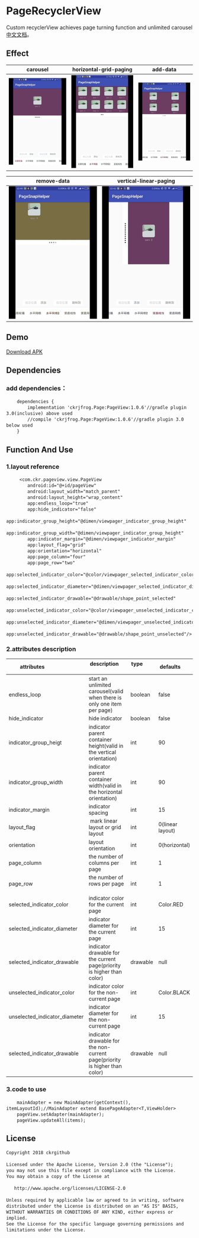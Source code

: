 # PageRecyclerView
Custom recyclerView achieves page turning function and unlimited carousel [中文文档](README-ZH.md)。

## Effect
| carousel     | horizontal-grid-paging    | add-data    |
| ------------ | ------------------------- | ----------- |
| ![](screenRecorder/Screenshot_1.gif) | ![](screenRecorder/Screenshot_2.gif) | ![](screenRecorder/Screenshot_3.gif)

| remove-data  | vertical-linear-paging |
| ------------ | ------------------------- |
| ![](screenRecorder/Screenshot_4.gif) | ![](screenRecorder/Screenshot_5.gif) |

## Demo
[Download APK](apk/app-debug.apk)

## Dependencies
### add dependencies：
```
	dependencies {
		implementation 'ckrjfrog.Page:PageView:1.0.6'//gradle plugin 3.0(inclusive) above used
		//compile 'ckrjfrog.Page:PageView:1.0.6'//gradle plugin 3.0 below used
	}
```

## Function And Use
### 1.layout reference
```
     <com.ckr.pageview.view.PageView
        android:id="@+id/pageView"
        android:layout_width="match_parent"
        android:layout_height="wrap_content"
        app:endless_loop="true"
        app:hide_indicator="false"
        app:indicator_group_height="@dimen/viewpager_indicator_group_height"
        app:indicator_group_width="@dimen/viewpager_indicator_group_height"
        app:indicator_margin="@dimen/viewpager_indicator_margin"
        app:layout_flag="grid"
        app:orientation="horizontal"
        app:page_column="four"
        app:page_row="two"
        app:selected_indicator_color="@color/viewpager_selected_indicator_color"
        app:selected_indicator_diameter="@dimen/viewpager_selected_indicator_diameter"
        app:selected_indicator_drawable="@drawable/shape_point_selected"
        app:unselected_indicator_color="@color/viewpager_unselected_indicator_color"
        app:unselected_indicator_diameter="@dimen/viewpager_unselected_indicator_diameter"
        app:unselected_indicator_drawable="@drawable/shape_point_unselected"/>
```
### 2.attributes description
| attributes                    | description                   | type              | defaults         |
| ----------------------------- | ----------------------------- | ----------------- | ---------------- |
| endless_loop                  | start an unlimited carousel(valid when there is only one item per page) | boolean  | false		|
| hide_indicator                | hide indicator  														  | boolean  | false	|
| indicator_group_heigt         | indicator parent container height(valid in the vertical orientation) 	  |	 int     | 90		|
| indicator_group_width         | indicator parent container width(valid in the horizontal orientation)   | int      | 90		|
| indicator_margin				| indicator spacing  													  |  int     | 15       |
| layout_flag					| mark linear layout or grid layout                                       | int      | 0(linear layout)  |
| orientation					| layout orientation  													  | int      | 0(horizontal)     |
| page_column					| the number of columns per page  										  | int      | 1		|
| page_row						| the number of rows per page  											  |	int      | 1		|
| selected_indicator_color      | indicator color for the current page  									  | int      | Color.RED   |
| selected_indicator_diameter   | indicator diameter for the current page  								  |	int      | 15       |
| selected_indicator_drawable   | indicator drawable for the current page(priority is higher than color)  | drawable | null	    |
| unselected_indicator_color	| indicator color for the non-current page  								  | int      | Color.BLACK |
| unselected_indicator_diameter	| indicator diameter for the non-current page  							  | int      | 15 		|
| selected_indicator_drawable   | indicator drawable for the non-current page(priority is higher than color) | drawable | null	   |

### 3.code to use
```
    mainAdapter = new MainAdapter(getContext(), itemLayoutId);//MainAdapter extend BasePageAdapter<T,ViewHolder>
    pageView.setAdapter(mainAdapter);
    pageView.updateAll(items);
```

License
-------

    Copyright 2018 ckrgithub

    Licensed under the Apache License, Version 2.0 (the "License");
    you may not use this file except in compliance with the License.
    You may obtain a copy of the License at

       http://www.apache.org/licenses/LICENSE-2.0

    Unless required by applicable law or agreed to in writing, software
    distributed under the License is distributed on an "AS IS" BASIS,
    WITHOUT WARRANTIES OR CONDITIONS OF ANY KIND, either express or implied.
    See the License for the specific language governing permissions and
    limitations under the License.
